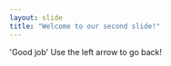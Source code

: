 ```yaml
---
layout: slide
title: "Welcome to our second slide!"
---
```

'Good job'
Use the left arrow to go back!
